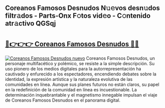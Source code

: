 ## Coreanos Famosos Desnudos N𝚞𝚎vos desn𝚞dos filtr𝚊dos - Parts-Onx F𝚘tos vid𝚎o - C𝚘ntenido atr𝚊ctivo QGSqj

# <h2><a href="http://mb8k6e.tromn.icu/?c=Coreanos+Famosos+Desnudos">🔗👉👉👉 Coreanos Famosos Desnudos 🔗🔗</a></h2>

[![Coreanos Famosos Desnudos nuevo](https://i.imgur.com/pEAQMta.gif)](http://mb8k6e.tromn.icu/?c=Coreanos+Famosos+Desnudos)
Coreanos Famosos Desnudos, un personaje multifacético y polémico, se resiste a la simple descripción. Su uso pionero de los medios digitales para la autorrepresentación ha cautivado y enfurecido a los espectadores, encendiendo debates sobre la identidad, la expresión artística y la naturaleza evolutiva de las comunidades en línea. Aunque sus planes futuros no están claros, su papel en la redefinición de la comunidad en línea es incuestionable. La determinación inquebrantable y el magnetismo innegable impulsan el viaje de Coreanos Famosos Desnudos en el panorama digital.
